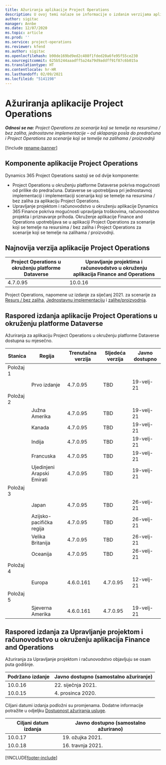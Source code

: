```yaml
---
title: Ažuriranja aplikacije Project Operations
description: U ovoj temi nalaze se informacije o izdanim verzijama aplikacije Dynamics 365 Project Operations.
author: sigitac
manager: Annbe
ms.date: 12/07/2020
ms.topic: article
ms.prod: ''
ms.service: project-operations
ms.reviewer: kfend
ms.author: sigitac
ms.openlocfilehash: b90de169bd9ed2c408f1fded20a6fe95f55ce230
ms.sourcegitcommit: 625b5244aaadff5a24a79d9addff91f87c6b015a
ms.translationtype: HT
ms.contentlocale: hr-HR
ms.lasthandoff: 02/09/2021
ms.locfileid: "5141198"
---
```

# <a name="project-operations-updates"></a>Ažuriranja aplikacije Project Operations

_**Odnosi se na:** Project Operations za scenarije koji se temelje na resursima / bez zaliha, jednostavne implementacije – od sklapanja posla do predračuna i Project Operations za scenarije koji se temelje na zalihama / proizvodnji_

[!include [rename-banner](~/includes/cc-data-platform-banner.md)]

## <a name="project-operations-components"></a>Komponente aplikacije Project Operations

Dynamics 365 Project Operations sastoji se od dvije komponente:

- Project Operations u okruženju platforme Dataverse pokriva mogućnosti od prilike do predračuna. Dataverse se upotrebljava pri jednostavnoj implementaciji i implementaciji scenarija koji se temelje na resursima / bez zaliha za aplikaciju Project Operations.
- Upravljanje projektom i računovodstvo u okruženju aplikacije Dynamics 365 Finance pokriva mogućnosti upravljanja troškovima, računovodstvo projekta i priznavanje prihoda. Okruženje aplikacije Finance and Operations upotrebljava se u aplikaciji Project Operations za scenarije koji se temelje na resursima / bez zaliha i Project Operations za scenarije koji se temelje na zalihama / proizvodnji.

## <a name="project-operations-latest-version"></a>Najnovija verzija aplikacije Project Operations

| Project Operations u okruženju platforme Dataverse | Upravljanje projektima i računovodstvo u okruženju aplikacija Finance and Operations |
| --- | --- |
| 4.7.0.95 | 10.0.16 |

Project Operations, napomene uz izdanje za siječanj 2021. za scenarije za [Resurs / bez zaliha](whats-new-feb-2021-resource-based.md), [Jednostavnu implementaciju](../pro/whats-new/whats-new-feb-2021-lite.md) i [zalihe/proizvodnja](../prod-pma/whats-new/whats-new-jan-2021-stocked.md).

## <a name="release-schedule-for-project-operations-on-dataverse-environment"></a>Raspored izdanja aplikacije Project Operations u okruženju platforme Dataverse

Ažuriranja za aplikaciju Project Operations u okruženju platforme Dataverse dostupna su mjesečno. 

| Stanica   | Regija        | Trenutačna verzija | Sljedeća verzija | Javno dostupno |
|-----------|---------------|-----------------|--------------|---------------------|
| Položaj 1 |   &nbsp;      |    &nbsp;       | &nbsp;       |      &nbsp;         |
|   &nbsp;  | Prvo izdanje |  4.7.0.95       | TBD     | 19-velj-21           |
| Položaj 2 |   &nbsp;      |    &nbsp;       | &nbsp;       |      &nbsp;         |
|   &nbsp;  | Južna Amerika |  4.7.0.95       | TBD     | 19-velj-21           |
|    &nbsp; | Kanada        |  4.7.0.95       | TBD     | 19-velj-21           |
|   &nbsp;  | Indija         |  4.7.0.95       | TBD     | 19-velj-21           |
|   &nbsp;  | Francuska         |  4.7.0.95       | TBD     | 19-velj-21           |
|   &nbsp;  | Ujedinjeni Arapski Emirati         |  4.7.0.95       | TBD     | 19-velj-21           |
| Položaj 3  |      &nbsp;   |     &nbsp;      |     &nbsp;   |      &nbsp;         |
|   &nbsp;  | Japan         |  4.7.0.95       | TBD     | 26-velj-21           |
|   &nbsp;  | Azijsko-pacifička regija  |  4.7.0.95       | TBD     | 26-velj-21           |
|   &nbsp;  | Velika Britanija |  4.7.0.95       | TBD     | 26-velj-21           |
|   &nbsp;  | Oceanija       |  4.7.0.95       | TBD     | 26-velj-21           |
| Položaj 4 |     &nbsp;    |     &nbsp;      |     &nbsp;   |      &nbsp;         |
|   &nbsp;  | Europa        |  4.6.0.161       | 4.7.0.95     | 12-velj-21           |
| Položaj 5 |     &nbsp;    |     &nbsp;      |     &nbsp;   |      &nbsp;         |
|   &nbsp;  | Sjeverna Amerika |  4.6.0.161       | 4.7.0.95     | 19-velj-21           |

## <a name="release-schedule-for-project-management-and-accounting-in-the-finance-and-operations-apps-environment"></a>Raspored izdanja za Upravljanje projektom i računovodstvo u okruženju aplikacija Finance and Operations

Ažuriranja za Upravljanje projektom i računovodstvo objavljuju se osam puta godišnje.

| Podržano izdanje | Javno dostupno (samostalno ažuriranje) |
| --- | --- |
| 10.0.16 | 22. siječnja 2021. |
| 10.0.15 | 4. prosinca 2020. |


Ciljani datumi izdanja podložni su promjenama. Dodatne informacije potražite u odjeljku [Dostupnost ažuriranja usluge](https://docs.microsoft.com/dynamics365/fin-ops-core/fin-ops/get-started/public-preview-releases?toc=/dynamics365/finance/toc.json).

| Ciljani datum izdanja | Javno dostupno (samostalno ažurirano) |
| --- | --- |
| 10.0.17 | 19. ožujka 2021. |
| 10.0.18 | 16. travnja 2021. |


[!INCLUDE[footer-include](../includes/footer-banner.md)]